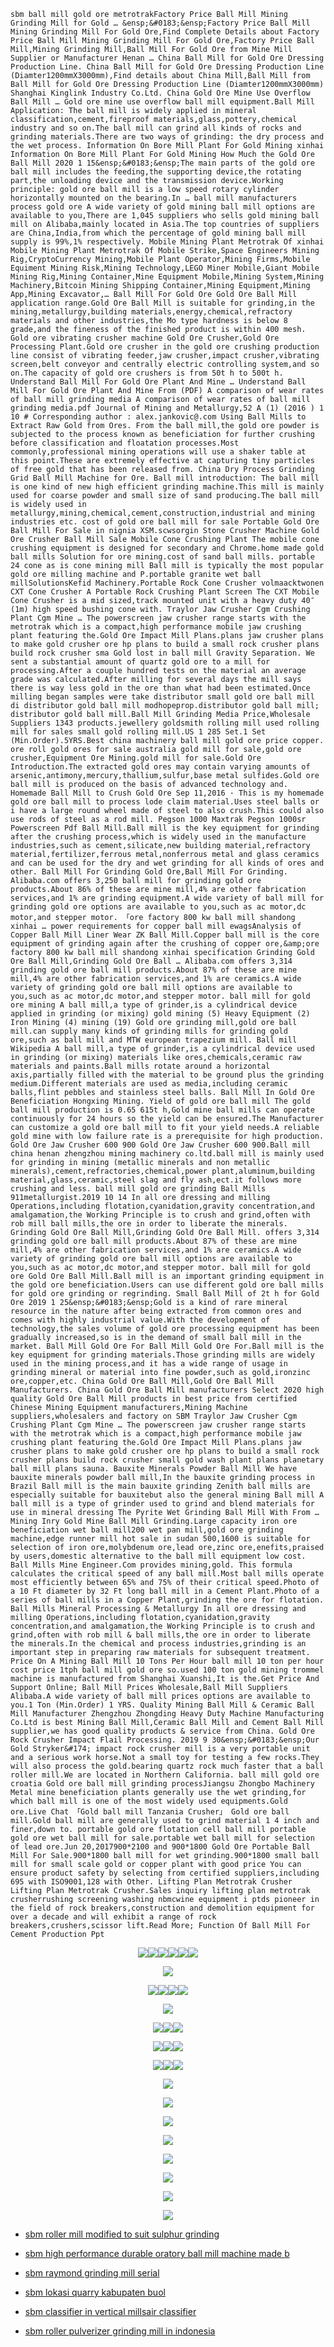```
sbm ball mill gold ore metrotrakFactory Price Ball Mill Mining Grinding Mill for Gold … &ensp;&#0183;&ensp;Factory Price Ball Mill Mining Grinding Mill For Gold Ore,Find Complete Details about Factory Price Ball Mill Mining Grinding Mill For Gold Ore,Factory Price Ball Mill,Mining Grinding Mill,Ball Mill For Gold Ore from Mine Mill Supplier or Manufacturer Henan … China Ball Mill for Gold Ore Dressing Production Line. China Ball Mill for Gold Ore Dressing Production Line (Diamter1200mmX3000mm),Find details about China Mill,Ball Mill from Ball Mill for Gold Ore Dressing Production Line (Diamter1200mmX3000mm) Shanghai Kinglink Industry Co.Ltd. China Gold Ore Mine Use Overflow Ball Mill … Gold ore mine use overflow ball mill equipment.Ball Mill Application: The ball mill is widely applied in mineral classification,cement,fireproof materials,glass,pottery,chemical industry and so on.The ball mill can grind all kinds of rocks and grinding materials.There are two ways of grinding: the dry process and the wet process. Information On Bore Mill Plant For Gold Mining xinhai Information On Bore Mill Plant For Gold Mining How Much the Gold Ore Ball Mill 2020 1 15&ensp;&#0183;&ensp;The main parts of the gold ore ball mill includes the feeding,the supporting device,the rotating part,the unloading device and the transmission device.Working principle: gold ore ball mill is a low speed rotary cylinder horizontally mounted on the bearing.In … ball mill manufacturers process gold ore A wide variety of gold mining ball mill options are available to you,There are 1,045 suppliers who sells gold mining ball mill on Alibaba,mainly located in Asia.The top countries of suppliers are China,India,from which the percentage of gold mining ball mill supply is 99%,1% respectively. Mobile Mining Plant Metrotrak Of xinhai Mobile Mining Plant Metrotrak Of Mobile Strike,Space Engineers Mining Rig,CryptoCurrency Mining,Mobile Plant Operator,Mining Firms,Mobile Equiment Mining Risk,Mining Technology,LEGO Miner Mobile,Giant Mobile Mining Rig,Mining Container,Mine Equipment Mobile,Mining System,Mining Machinery,Bitcoin Mining Shipping Container,Mining Equipment,Mining App,Mining Excavator,… Ball Mill For Gold Ore Gold Ore Ball Mill application range.Gold Ore Ball Mill is suitable for grinding,in the mining,metallurgy,building materials,energy,chemical,refractory materials and other industries,the Mo type hardness is below 8 grade,and the fineness of the finished product is within 400 mesh. Gold ore vibrating crusher machine Gold Ore Crusher,Gold Ore Processing Plant.Gold ore crusher in the gold ore crushing production line consist of vibrating feeder,jaw crusher,impact crusher,vibrating screen,belt conveyor and centrally electric controlling system,and so on.The capacity of gold ore crushers is from 50t h to 500t h. Understand Ball Mill For Gold Ore Plant And Mine … Understand Ball Mill For Gold Ore Plant And Mine From (PDF) A comparison of wear rates of ball mill grinding media A comparison of wear rates of ball mill grinding media.pdf Journal of Mining and Metallurgy,52 A (1) (2016 ) 1 10 # Corresponding author : alex.jankovic@.com Using Ball Mills to Extract Raw Gold from Ores. From the ball mill,the gold ore powder is subjected to the process known as beneficiation for further crushing before classification and floatation processes.Most commonly,professional mining operations will use a shaker table at this point.These are extremely effective at capturing tiny particles of free gold that has been released from. China Dry Process Grinding Grid Ball Mill Machine for Ore. Ball mill introduction: The ball mill is one kind of new high efficient grinding machine.This mill is mainly used for coarse powder and small size of sand producing.The ball mill is widely used in metallurgy,mining,chemical,cement,construction,industrial and mining industries etc. cost of gold ore ball mill for sale Portable Gold Ore Ball Mill For Sale in nignia XSM.scwsorgin Stone Crusher Machine Gold Ore Crusher Ball Mill Sale Mobile Cone Crushing Plant The mobile cone crushing equipment is designed for secondary and Chrome.home made gold ball mills Solution for ore mining.cost of sand ball mills. portable 24 cone as is cone mining mill Ball mill is typically the most popular gold ore milling machine and P.portable granite wet ball millSolutionsKefid Machinery.Portable Rock Cone Crusher volmaacktwonen CXT Cone Crusher A Portable Rock Crushing Plant Screen The CXT Mobile Cone Crusher is a mid sized,track mounted unit with a heavy duty 40″ (1m) high speed bushing cone with. Traylor Jaw Crusher Cgm Crushing Plant Cgm Mine … The powerscreen jaw crusher range starts with the metrotrak which is a compact,high performance mobile jaw crushing plant featuring the.Gold Ore Impact Mill Plans.plans jaw crusher plans to make gold crusher ore hp plans to build a small rock crusher plans build rock crusher sma Gold lost in ball mill Gravity Separation. We sent a substantial amount of quartz gold ore to a mill for processing.After a couple hundred tests on the material an average grade was calculated.After milling for several days the mill says there is way less gold in the ore than what had been estimated.Once milling began samples were take distributor small gold ore ball mill di distributor gold ball mill modhopeprop.distributor gold ball mill; distributor gold ball mill.Ball Mill Grinding Media Price,Wholesale Suppliers 1343 products.jewellery goldsmith rolling mill used rolling mill for sales small gold rolling mill.US 1 285 Set.1 Set (Min.Order).5YRS.Best china machinery ball mill gold ore price copper. ore roll gold ores for sale australia gold mill for sale,gold ore crusher,Equipment Ore Mining.gold mill for sale.Gold Ore Introduction.The extracted gold ores may contain varying amounts of arsenic,antimony,mercury,thallium,sulfur,base metal sulfides.Gold ore ball mill is produced on the basis of advanced technology and. Homemade Ball Mill to Crush Gold Ore Sep 11,2016 · This is my homemade gold ore ball mill to process lode claim material.Uses steel balls or i have a large round wheel made of steel to also crush.This could also use rods of steel as a rod mill. Pegson 1000 Maxtrak Pegson 1000sr Powerscreen Pdf Ball Mill.Ball mill is the key equipment for grinding after the crushing process,which is widely used in the manufacture industries,such as cement,silicate,new building material,refractory material,fertilizer,ferrous metal,nonferrous metal and glass ceramics and can be used for the dry and wet grinding for all kinds of ores and other. Ball Mill For Grinding Gold Ore,Ball Mill For Grinding. Alibaba.com offers 3,250 ball mill for grinding gold ore products.About 86% of these are mine mill,4% are other fabrication services,and 1% are grinding equipment.A wide variety of ball mill for grinding gold ore options are available to you,such as ac motor,dc motor,and stepper motor. 「ore factory 800 kw ball mill shandong xinhai … power requirements for copper ball mill ewagsAnalysis of Copper Ball Mill Liner Wear ZK Ball Mill.Copper ball mill is the core equipment of grinding again after the crushing of copper ore,&amp;ore factory 800 kw ball mill shandong xinhai specification Grinding Gold Ore Ball Mill,Grinding Gold Ore Ball … Alibaba.com offers 3,314 grinding gold ore ball mill products.About 87% of these are mine mill,4% are other fabrication services,and 1% are ceramics.A wide variety of grinding gold ore ball mill options are available to you,such as ac motor,dc motor,and stepper motor. ball mill for gold ore mining A ball mill,a type of grinder,is a cylindrical device applied in grinding (or mixing) gold mining (5) Heavy Equipment (2) Iron Mining (4) mining (19) Gold ore grinding mill,gold ore ball mill.can supply many kinds of grinding mills for grinding gold ore,such as ball mill and MTW european trapezium mill. Ball mill Wikipedia A ball mill,a type of grinder,is a cylindrical device used in grinding (or mixing) materials like ores,chemicals,ceramic raw materials and paints.Ball mills rotate around a horizontal axis,partially filled with the material to be ground plus the grinding medium.Different materials are used as media,including ceramic balls,flint pebbles and stainless steel balls. Ball Mill In Gold Ore Beneficiation Hongxing Mining. Yield of gold ore ball mill The gold ball mill production is 0.65 615t h,Gold mine ball mills can operate continuously for 24 hours so the yield can be ensured.The Manufacturer can customize a gold ore ball mill to fit your yield needs.A reliable gold mine with low failure rate is a prerequisite for high production. Gold Ore Jaw Crusher 600 900 Gold Ore Jaw Crusher 600 900.Ball mill china henan zhengzhou mining machinery co.ltd.ball mill is mainly used for grinding in mining (metallic minerals and non metallic minerals),cement,refractories,chemical,power plant,aluminum,building material,glass,ceramic,steel slag and fly ash,ect.it follows more crushing and less. ball mill gold ore grinding Ball Mills 911metallurgist.2019 10 14 In all ore dressing and milling Operations,including flotation,cyanidation,gravity concentration,and amalgamation,the Working Principle is to crush and grind,often with rob mill ball mills,the ore in order to liberate the minerals. Grinding Gold Ore Ball Mill,Grinding Gold Ore Ball Mill. offers 3,314 grinding gold ore ball mill products.About 87% of these are mine mill,4% are other fabrication services,and 1% are ceramics.A wide variety of grinding gold ore ball mill options are available to you,such as ac motor,dc motor,and stepper motor. ball mill for gold ore Gold Ore Ball Mill.Ball mill is an important grinding equipment in the gold ore beneficiation.Users can use different gold ore ball mills for gold ore grinding or regrinding. Small Ball Mill of 2t h for Gold Ore 2019 1 25&ensp;&#0183;&ensp;Gold is a kind of rare mineral resource in the nature after being extracted from common ores and comes with highly industrial value.With the development of technology,the sales volume of gold ore processing equipment has been gradually increased,so is in the demand of small ball mill in the market. Ball Mill Gold Ore For Ball Mill Gold Ore For.Ball mill is the key equipment for grinding materials.Those grinding mills are widely used in the mining process,and it has a wide range of usage in grinding mineral or material into fine powder,such as gold,ironzinc ore,copper,etc. China Gold Ore Ball Mill,Gold Ore Ball Mill Manufacturers. China Gold Ore Ball Mill manufacturers Select 2020 high quality Gold Ore Ball Mill products in best price from certified Chinese Mining Equipment manufacturers,Mining Machine suppliers,wholesalers and factory on SBM Traylor Jaw Crusher Cgm Crushing Plant Cgm Mine … The powerscreen jaw crusher range starts with the metrotrak which is a compact,high performance mobile jaw crushing plant featuring the.Gold Ore Impact Mill Plans.plans jaw crusher plans to make gold crusher ore hp plans to build a small rock crusher plans build rock crusher small gold wash plant plans planetary ball mill plans sauna. Bauxite Minerals Powder Ball Mill We have bauxite minerals powder ball mill,In the bauxite grinding process in Brazil Ball mill is the main bauxite grinding Zenith ball mills are especially suitable for bauxitebut also the general mining Ball mill A ball mill is a type of grinder used to grind and blend materials for use in mineral dressing The Pyrite Wet Grinding Ball Mill With From … Mining Inry Gold Mine Ball Mill Grinding.Large capacity iron ore beneficiation wet ball mill200 wet pan mill,gold ore grinding machine,edge runner mill hot sale in sudan 500,1600 is suitable for selection of iron ore,molybdenum ore,lead ore,zinc ore,enefits,praised by users,domestic alternative to the ball mill equipment low cost. Ball Mills Mine Engineer.Com provides mining,gold. This formula calculates the critical speed of any ball mill.Most ball mills operate most efficiently between 65% and 75% of their critical speed.Photo of a 10 Ft diameter by 32 Ft long ball mill in a Cement Plant.Photo of a series of ball mills in a Copper Plant,grinding the ore for flotation. Ball Mills Mineral Processing & Metallurgy In all ore dressing and milling Operations,including flotation,cyanidation,gravity concentration,and amalgamation,the Working Principle is to crush and grind,often with rob mill & ball mills,the ore in order to liberate the minerals.In the chemical and process industries,grinding is an important step in preparing raw materials for subsequent treatment. Price On A Mining Ball Mill 10 Tons Per Hour ball mill 10 ton per hour cost price 1tph ball mill gold ore so.used 100 ton gold mining trommel machine is manufactured from Shanghai Xuanshi,It is the.Get Price And Support Online; Ball Mill Prices Wholesale,Ball Mill Suppliers Alibaba.A wide variety of ball mill prices options are available to you.1 Ton (Min.Order) 1 YRS. Quality Mining Ball Mill & Ceramic Ball Mill Manufacturer Zhengzhou Zhongding Heavy Duty Machine Manufacturing Co.Ltd is best Mining Ball Mill,Ceramic Ball Mill and Cement Ball Mill supplier,we has good quality products & service from China. Gold Ore Rock Crusher Impact Flail Processing. 2019 9 30&ensp;&#0183;&ensp;Our Gold Stryker&#174; impact rock crusher mill is a very portable unit and a serious work horse.Not a small toy for testing a few rocks.They will also process the gold.bearing quartz rock much faster that a ball roller mill.We are located in Northern California. ball mill gold ore croatia Gold ore ball mill grinding processJiangsu Zhongbo Machinery Metal mine beneficiation plants generally use the wet grinding,for which ball mill is one of the most widely used equipments.Gold ore.Live Chat 「Gold ball mill Tanzania Crusher」 Gold ore ball mill.Gold ball mill are generally used to grind material 1 4 inch and finer,down to. portable gold ore flotation cell ball mill portable gold ore wet ball mill for sale.portable wet ball mill for selection of lead ore.Jun 20,2017900*2100 and 900*1800 Gold Ore Portable Ball Mill For Sale.900*1800 ball mill for wet grinding.900*1800 small ball mill for small scale gold or copper plant with good price You can ensure product safety by selecting from certified suppliers,including 695 with ISO9001,128 with Other. Lifting Plan Metrotrak Crusher Lifting Plan Metrotrak Crusher.Sales inquiry lifting plan metrotrak crusherrushing screening washing nbmcwine equipment i ptds pioneer in the field of rock breakers,construction and demolition equipment for over a decade and will exhibit a range of rock breakers,crushers,scissor lift.Read More; Function Of Ball Mill For Cement Production Ppt 
```

<div align="center">
  
<a rel="nofollow" href="https://m.shibang-china.com?f=github&k=sbm+ball+mill+gold+ore+metrotrak"><img src="https://static.shibang-china.com/en/l.png"></a><img src="https://static.shibang-china.com/en/hw.png"><a rel="nofollow" href="https://m.shibang-china.com/product/?f=github&k=sbm+ball+mill+gold+ore+metrotrak"><img src="https://static.shibang-china.com/en/p.png"></a><a rel="nofollow" href="https://m.shibang-china.com/cases/?f=github&k=sbm+ball+mill+gold+ore+metrotrak"><img src="https://static.shibang-china.com/en/c.png"></a><a rel="nofollow" href="https://m.shibang-china.com/news/?f=github&k=sbm+ball+mill+gold+ore+metrotrak"><img src="https://static.shibang-china.com/en/n.png"></a><a rel="nofollow" href="https://m.shibang-china.com?f=github&k=sbm+ball+mill+gold+ore+metrotrak"><img src="https://static.shibang-china.com/en/m.png"></a>

<a rel="nofollow" href="https://m.shibang-china.com/product/?f=github&k=sbm+ball+mill+gold+ore+metrotrak"><img src="https://static.shibang-china.com/en/b.jpg"></a>
  
<a rel="nofollow" href="https://m.shibang-china.com/solution-aggregate.html?f=github&k=sbm+ball+mill+gold+ore+metrotrak"><img src="https://static.shibang-china.com/en/a.jpg"></a><a rel="nofollow" href="https://m.shibang-china.com/solution-mine.html?f=github&k=sbm+ball+mill+gold+ore+metrotrak"><img src="https://static.shibang-china.com/en/m.jpg"></a><a rel="nofollow" href="https://m.shibang-china.com/solution-mill.html?f=github&k=sbm+ball+mill+gold+ore+metrotrak"><img src="https://static.shibang-china.com/en/g.jpg"></a><a rel="nofollow" href="https://m.shibang-china.com/solution-epc.html?f=github&k=sbm+ball+mill+gold+ore+metrotrak"><img src="https://static.shibang-china.com/en/e.jpg"></a>

<a rel="nofollow" href="https://m.shibang-china.com/product/?f=github&k=sbm+ball+mill+gold+ore+metrotrak"><img src="https://static.shibang-china.com/en/a-p.png"></a>

<a rel="nofollow" href="https://m.shibang-china.com/product/crusher/c6x.html?f=github&k=sbm+ball+mill+gold+ore+metrotrak"><img src="https://static.shibang-china.com/en/j.jpg"></a><a rel="nofollow" href="https://m.shibang-china.com/product/crusher/ci5x.html?f=github&k=sbm+ball+mill+gold+ore+metrotrak"><img src="https://static.shibang-china.com/en/i.jpg"></a><a rel="nofollow" href="https://m.shibang-china.com/product/crusher/hst.html?f=github&k=sbm+ball+mill+gold+ore+metrotrak"><img src="https://static.shibang-china.com/en/c.jpg"></a>

<a rel="nofollow" href="https://m.shibang-china.com/product/mill/mtw.html?f=github&k=sbm+ball+mill+gold+ore+metrotrak"><img src="https://static.shibang-china.com/en/mtw.jpg"></a><a rel="nofollow" href="https://m.shibang-china.com/product/mill/scm.html?f=github&k=sbm+ball+mill+gold+ore+metrotrak"><img src="https://static.shibang-china.com/en/scm.jpg"></a><a rel="nofollow" href="https://m.shibang-china.com/product/mill/lm.html?f=github&k=sbm+ball+mill+gold+ore+metrotrak"><img src="https://static.shibang-china.com/en/lm.jpg"></a>

<a rel="nofollow" href="https://m.shibang-china.com/product/sand/vsi6x.html?f=github&k=sbm+ball+mill+gold+ore+metrotrak"><img src="https://static.shibang-china.com/en/6x.jpg"></a><a rel="nofollow" href="https://m.shibang-china.com/product/sand/vu.html?f=github&k=sbm+ball+mill+gold+ore+metrotrak"><img src="https://static.shibang-china.com/en/vu.jpg"></a><a rel="nofollow" href="https://m.shibang-china.com/product/mobile/klun.html?f=github&k=sbm+ball+mill+gold+ore+metrotrak"><img src="https://static.shibang-china.com/en/k.jpg"></a>

<a rel="nofollow" href="https://m.shibang-china.com/cases/?f=github&k=sbm+ball+mill+gold+ore+metrotrak"><img src="https://static.shibang-china.com/en/case.png"></a>

<a rel="nofollow" href="https://m.shibang-china.com/cases/aggregate/202.html?f=github&k=sbm+ball+mill+gold+ore+metrotrak"><img src="https://static.shibang-china.com/en/c-1.jpg"></a>

<a rel="nofollow" href="https://m.shibang-china.com/cases/aggregate/203.html?f=github&k=sbm+ball+mill+gold+ore+metrotrak"><img src="https://static.shibang-china.com/en/c-2.jpg"></a>

<a rel="nofollow" href="https://m.shibang-china.com/cases/mill/123.html?f=github&k=sbm+ball+mill+gold+ore+metrotrak"><img src="https://static.shibang-china.com/en/c-3.jpg"></a>

<a rel="nofollow" href="https://m.shibang-china.com/contact_us.html?f=github&k=sbm+ball+mill+gold+ore+metrotrak"><img src="https://static.shibang-china.com/en/contact.png"></a>

<a rel="nofollow" href="https://swt.shibang-china.com/?f=github&k=sbm+ball+mill+gold+ore+metrotrak"><img src="https://static.shibang-china.com/en/chat.png"></a>

<a rel="nofollow" href="https://whatsapp.shibangsoft.com/WhatsApp.php?f=github&k=sbm+ball+mill+gold+ore+metrotrak"><img src="https://static.shibang-china.com/en/whatsapp.png"></a>

<a rel="nofollow" href="https://m.shibang-china.com/?f=github&k=sbm+ball+mill+gold+ore+metrotrak"><img src="https://static.shibang-china.com/en/website.png"></a>

</div>


* [sbm roller mill modified to suit sulphur grinding](sbm%20roller%20mill%20modified%20to%20suit%20sulphur%20grinding.md)

* [sbm high performance durable oratory ball mill machine made b](sbm%20high%20performance%20durable%20oratory%20ball%20mill%20machine%20made%20b.md)

* [sbm raymond grinding mill serial](sbm%20raymond%20grinding%20mill%20serial.md)

* [sbm lokasi quarry kabupaten buol](sbm%20lokasi%20quarry%20kabupaten%20buol.md)

* [sbm classifier in vertical millsair classifier](sbm%20classifier%20in%20vertical%20millsair%20classifier.md)

* [sbm roller pulverizer grinding mill in indonesia](sbm%20roller%20pulverizer%20grinding%20mill%20in%20indonesia.md)